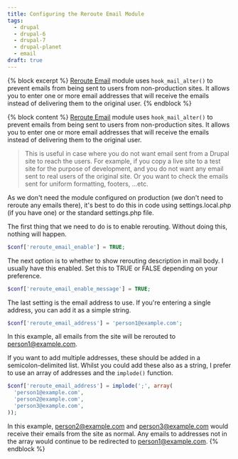 ```yaml
---
title: Configuring the Reroute Email Module
tags:
  - drupal
  - drupal-6
  - drupal-7
  - drupal-planet
  - email
draft: true
---
```

{% block excerpt %}
[Reroute Email](https://www.drupal.org/project/reroute_email) module uses `hook_mail_alter()` to prevent emails from being sent to users from non-production sites. It allows you to enter one or more email addresses that will receive the emails instead of delivering them to the original user.
{% endblock %}

{% block content %}
[Reroute Email](https://www.drupal.org/project/reroute_email) module uses `hook_mail_alter()` to prevent emails from being sent to users from non-production sites. It allows you to enter one or more email addresses that will receive the emails instead of delivering them to the original user.

> This is useful in case where you do not want email sent from a Drupal site to reach the users. For example, if you copy a live site to a test site for the purpose of development, and you do not want any email sent to real users of the original site. Or you want to check the emails sent for uniform formatting, footers, ...etc.

As we don't need the module configured on production (we don't need to reroute any emails there), it's best to do this in code using settings.local.php (if you have one) or the standard settings.php file.

The first thing that we need to do is to enable rerouting. Without doing this, nothing will happen.

~~~php
$conf['reroute_email_enable'] = TRUE;
~~~

The next option is to whether to show rerouting description in mail body. I usually have this enabled. Set this to TRUE or FALSE depending on your preference.

~~~php
$conf['reroute_email_enable_message'] = TRUE;
~~~

The last setting is the email address to use. If you're entering a single address, you can add it as a simple string.

~~~php
$conf['reroute_email_address'] = 'person1@example.com';
~~~

In this example, all emails from the site will be rerouted to person1@example.com.

If you want to add multiple addresses, these should be added in a semicolon-delimited list. Whilst you could add these also as a string, I prefer to use an array of addresses and the `implode()` function.

~~~php
$conf['reroute_email_address'] = implode(';', array(
  'person1@example.com',
  'person2@example.com',
  'person3@example.com',
));
~~~

In this example, person2@example.com and person3@example.com would receive their emails from the site as normal. Any emails to addresses not in the array would continue to be redirected to person1@example.com.
{% endblock %}
